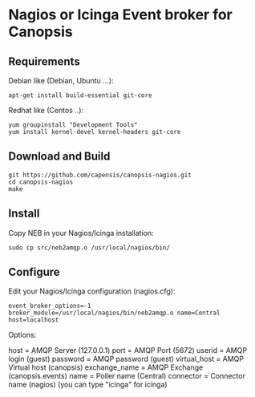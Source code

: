 # Nagios or Icinga Event broker for Canopsis #

## Requirements ##

Debian like (Debian, Ubuntu ...):

    apt-get install build-essential git-core


Redhat like (Centos ..):

    yum groupinstall "Development Tools"
    yum install kernel-devel kernel-headers git-core


## Download and Build ##

    git https://github.com/capensis/canopsis-nagios.git
    cd canopsis-nagios
    make

## Install ##

Copy NEB in your Nagios/Icinga installation:

    sudo cp src/neb2amqp.o /usr/local/nagios/bin/


## Configure ##

Edit your Nagios/Icinga configuration (nagios.cfg):

    event_broker_options=-1
    broker_module=/usr/local/nagios/bin/neb2amqp.o name=Central host=localhost

Options:

   host =          AMQP Server (127.0.0.1)
   port =          AMQP Port (5672)
   userid =        AMQP login (guest)
   password =      AMQP password (guest)
   virtual_host =  AMQP Virtual host (canopsis)
   exchange_name = AMQP Exchange (canopsis.events)
   name =          Poller name (Central)
   connector =     Connector name (nagios) (you can type "icinga" for icinga)

